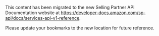 This content has been migrated to the new Selling Partner API Documentation website at https://developer-docs.amazon.com/sp-api/docs/services-api-v1-reference.

Please update your bookmarks to the new location for future reference.
